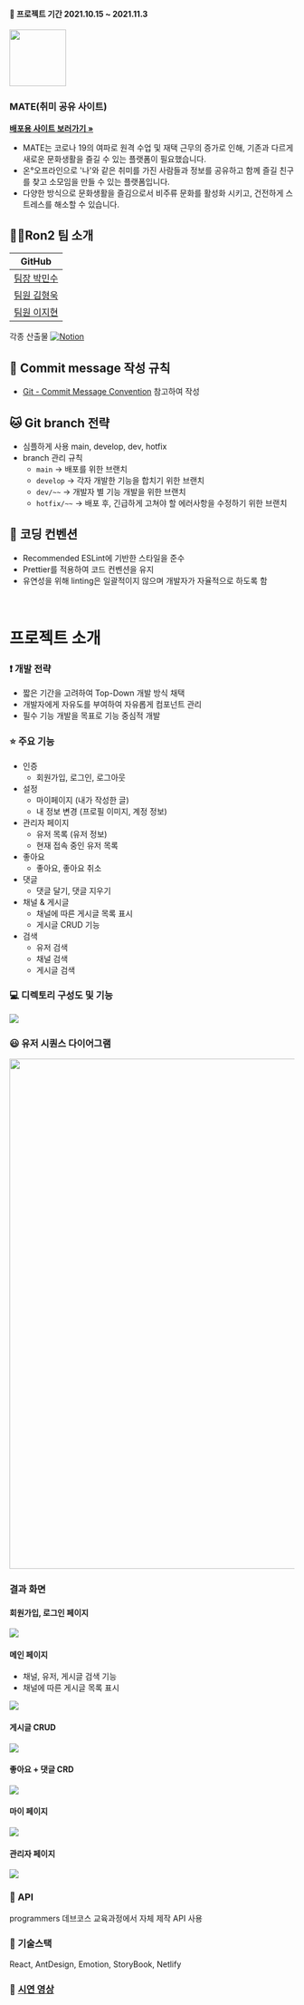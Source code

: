 #### :calendar: 프로젝트 기간 2021.10.15 ~ 2021.11.3


<img src="https://i.imgur.com/4FqKUyK.png" height= '100px'/>

### MATE(취미 공유 사이트)
<a href="https://vigorous-lalande-d3f76a.netlify.app/"><strong>배포용 사이트 보러가기 »</strong></a>


* MATE는 코로나 19의 여파로 원격 수업 및 재택 근무의 증가로 인해, 기존과 다르게 새로운 문화생활을 즐길 수 있는 플랫폼이 필요했습니다.
* 온°오프라인으로 '나'와 같은 취미를 가진 사람들과 정보를 공유하고 함께 즐길 친구를 찾고 소모임을 만들 수 있는 플랫폼입니다.
* 다양한 방식으로 문화생활을 즐김으로서 비주류 문화를 활성화 시키고, 건전하게 스트레스를 해소할 수 있습니다.

## 👨‍💻Ron2 팀 소개
| GitHub | 
| -------- |
| [팀장 박민수](https://github.com/minsu-zip)| 
| [팀원 김형욱](https://github.com/khw970421)|
| [팀원 이지현](https://github.com/Jihyeon228)|

각종 산출물 <a href="https://www.notion.so/01_project_-2-e62bf8244cc64387bf4e6b4b16635e59"><img alt="Notion" src ="https://img.shields.io/badge/Notion-ffffff.svg?&style=for-the-badge&logo=Notion&logoColor=black"/></a>

## 🌟 Commit message 작성 규칙 

- [Git - Commit Message Convention](https://velog.io/@djh20/Git-%EC%A0%9C%EB%8C%80%EB%A1%9C-%EC%82%AC%EC%9A%A9%ED%95%B4%EB%B3%B4%EC%9E%90) 참고하여 작성

## 🐱 Git branch 전략
- 심플하게 사용 main, develop, dev, hotfix
- branch 관리 규칙
    - `main` -> 배포를 위한 브랜치
    - `develop` -> 각자 개발한 기능을 합치기 위한 브랜치
    - `dev/~~` -> 개발자 별 기능 개발을 위한 브랜치
    - `hotfix/~~` -> 배포 후, 긴급하게 고쳐야 할 에러사항을 수정하기 위한 브랜치

## 🦍 코딩 컨벤션
- Recommended ESLint에 기반한 스타일을 준수
- Prettier를 적용하여 코드 컨벤션을 유지
- 유연성을 위해 linting은 일괄적이지 않으며 개발자가 자율적으로 하도록 함

<br>

# 프로젝트 소개

### ❗ 개발 전략
* 짧은 기간을 고려하여 Top-Down 개발 방식 채택
* 개발자에게 자유도를 부여하여 자유롭게 컴포넌트 관리
* 필수 기능 개발을 목표로 기능 중심적 개발

### ⭐️ 주요 기능
* 인증
    * 회원가입, 로그인, 로그아웃
* 설정
    * 마이페이지 (내가 작성한 글)
    * 내 정보 변경 (프로필 이미지, 계정 정보)
* 관리자 페이지
    * 유저 목록 (유저 정보)
    * 현재 접속 중인 유저 목록
* 좋아요
    * 좋아요, 좋아요 취소
* 댓글
    * 댓글 달기, 댓글 지우기
* 채널 & 게시글
    * 채널에 따른 게시글 목록 표시
    * 게시글 CRUD 기능
* 검색
    * 유저 검색
    * 채널 검색
    * 게시글 검색

### 💻 디렉토리 구성도 및 기능
![](https://i.imgur.com/5b8KwvY.png)

### 😃 유저 시퀀스 다이어그램
<img src="https://i.imgur.com/ePIQOA6.png" height='900px' />

### 결과 화면

#### 회원가입, 로그인 페이지
![](https://i.imgur.com/YcYsCt7.gif)

#### 메인 페이지
- 채널, 유저, 게시글 검색 기능
- 채널에 따른 게시글 목록 표시
<img src='https://i.imgur.com/d6GaNFB.gif' />

#### 게시글 CRUD
![](https://i.imgur.com/rmAq7pf.gif)

#### 좋아요 + 댓글 CRD
![](https://i.imgur.com/LTChFDk.gif)

#### 마이 페이지
![](https://i.imgur.com/6ZGK4dJ.gif)

#### 관리자 페이지
![](https://i.imgur.com/X8UIUXD.gif)

### 📌 API
programmers 데브코스 교육과정에서 자체 제작 API 사용

### 📌 기술스택
React, AntDesign, Emotion, StoryBook, Netlify

### 📃 [시연 영상](https://drive.google.com/file/d/1HZ6EhsX9O8oDnyjpHK0Bu61Ug1-qq6gA/view)
